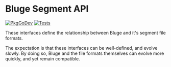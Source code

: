 # Bluge Segment API

[![PkgGoDev](https://pkg.go.dev/badge/github.com/blugelabs/bluge_segment_api)](https://pkg.go.dev/github.com/blugelabs/bluge_segment_api)
[![Tests](https://github.com/blugelabs/bluge_segment_api/workflows/Tests/badge.svg?branch=master&event=push)](https://github.com/blugelabs/bluge_segment_api/actions?query=workflow%3ATests+event%3Apush+branch%3Amaster)

These interfaces define the relationship between Bluge and it's segment file formats.

The expectation is that these interfaces can be well-defined, and evolve slowly.  By doing so, Bluge and the file formats themselves can evolve more quickly, and yet remain compatible. 